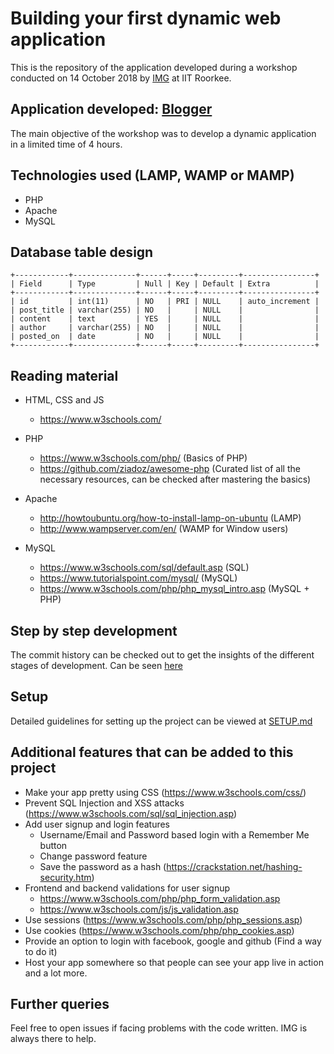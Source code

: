 # Building your first dynamic web application

This is the repository of the application developed during a workshop conducted on 14 October 2018 by [IMG](http://img.channeli.in) at IIT Roorkee.

## Application developed: [Blogger](https://www.blogger.com/about)
The main objective of the workshop was to develop a dynamic application in a limited time of 4 hours.

## Technologies used (LAMP, WAMP or MAMP)
* PHP
* Apache
* MySQL

## Database table design
```
+------------+--------------+------+-----+---------+----------------+
| Field      | Type         | Null | Key | Default | Extra          |
+------------+--------------+------+-----+---------+----------------+
| id         | int(11)      | NO   | PRI | NULL    | auto_increment |
| post_title | varchar(255) | NO   |     | NULL    |                |
| content    | text         | YES  |     | NULL    |                |
| author     | varchar(255) | NO   |     | NULL    |                |
| posted_on  | date         | NO   |     | NULL    |                |
+------------+--------------+------+-----+---------+----------------+

```

## Reading material
* HTML, CSS and JS
  * https://www.w3schools.com/

* PHP
  * https://www.w3schools.com/php/ (Basics of PHP)
  * https://github.com/ziadoz/awesome-php (Curated list of all the necessary resources, can be checked after mastering the basics)

* Apache
  * http://howtoubuntu.org/how-to-install-lamp-on-ubuntu (LAMP)
  * http://www.wampserver.com/en/ (WAMP for Window users)
  
* MySQL
  * https://www.w3schools.com/sql/default.asp (SQL)
  * https://www.tutorialspoint.com/mysql/ (MySQL)
  * https://www.w3schools.com/php/php_mysql_intro.asp (MySQL + PHP)

## Step by step development
The commit history can be checked out to get the insights of the different stages of development. Can be seen [here](https://github.com/IMGIITRoorkee/workshop2017/commits)

## Setup
Detailed guidelines for setting up the project can be viewed at [SETUP.md](https://github.com/IMGIITRoorkee/workshop2018/blob/master/SETUP.md)

## Additional features that can be added to this project
* Make your app pretty using CSS (https://www.w3schools.com/css/)
* Prevent SQL Injection and XSS attacks (https://www.w3schools.com/sql/sql_injection.asp)
* Add user signup and login features
  * Username/Email and Password based login with a Remember Me button
  * Change password feature
  * Save the password as a hash (https://crackstation.net/hashing-security.htm)
* Frontend and backend validations for user signup
  * https://www.w3schools.com/php/php_form_validation.asp
  * https://www.w3schools.com/js/js_validation.asp
* Use sessions (https://www.w3schools.com/php/php_sessions.asp)
* Use cookies (https://www.w3schools.com/php/php_cookies.asp)
* Provide an option to login with facebook, google and github (Find a way to do it)
* Host your app somewhere so that people can see your app live in action
and a lot more.

## Further queries
Feel free to open issues if facing problems with the code written. IMG is always there to help.
